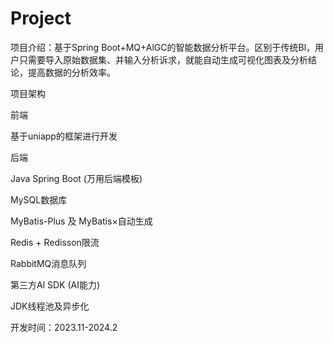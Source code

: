 # Project
项目介绍：基于Spring Boot+MQ+AlGC的智能数据分析平台。区别于传统Bl，用户只需要导入原始数据集、并输入分析诉求，就能自动生成可视化图表及分析结论，提高数据的分析效率。


项目架构

前端

基于uniapp的框架进行开发

后端

Java Spring Boot (万用后端模板)

MySQL数据库

MyBatis-Plus 及 MyBatis×自动生成

Redis + Redisson限流

RabbitMQ消息队列

第三方Al SDK (AI能力)

JDK线程池及异步化


开发时间：2023.11-2024.2



